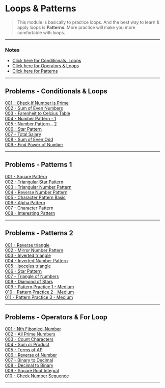 # Loops & Patterns

>   This module is basically to practice loops. And the best way to learn & apply loops is **Patterns**. More practice will make you more comfortable with loops.

---

### Notes

-   [Click here for Conditionals, Loops](./assets/Conditionals-And-Loops.pdf)<br>
-   [Click here for Operators & Loops](./assets/Operators-And-For-Loop.pdf)<br>
-   [Click here for Patterns](./assets/Patterns.pdf)<br>

---

## Problems - Conditionals & Loops
[001 - Check If Number is Prime](./code-part-1/001-Check-Number-If-Prime.cpp)<br>
[002 - Sum of Even Numbers](./code-part-1/002-Sum-Of-Even-Numbers-Till-N.cpp)<br>
[003 - Farenheit to Celcius Table](./code-part-1/003-Farenheit-To-Celcius-Table.cpp)<br>
[004 - Number Pattern - 1](./code-part-1/004-Number-Pattern-1.cpp)<br>
[005 - Number Pattern - 2](./code-part-1/005-Number-Pattern-2.cpp)<br>
[006 - Star Pattern](./code-part-1/006-Star-Pattern.cpp)<br>
[007 - Total Salary](./code-part-1/007-Total-Salary.cpp)<br>
[008 - Sum of Even Odd](./code-part-1/008-Sum-Of-Even-Odd.cpp)<br>
[009 - Find Power of Number](./code-part-1/009-Find-Power-Of-Number.cpp)<br>

---

## Problems - Patterns 1
[001 - Square Pattern](./code-part-2/001-Square-Pattern.cpp)<br>
[002 - Triangular Star Pattern](./code-part-2/002-Triangular-Star-Pattern.cpp)<br>
[003 - Triangular Number Pattern](./code-part-2/003-Triangle-Number-Pattern.cpp)<br>
[004 - Reverse Number Pattern](./code-part-2/004-Reverse-Number-Pattern.cpp)<br>
[005 - Character Pattern Basic](./code-part-2/005-Character-Pattern-Basic.cpp)<br>
[006 - Alpha Pattern](./code-part-2/006-Alpha-Pattern.cpp)<br>
[007 - Character Pattern](./code-part-2/007-Character-Pattern.cpp)<br>
[008 - Interesting Pattern](./code-part-2/008-Interesting-Pattern.cpp)<br>

---

## Problems - Patterns 2
[001 - Reverse triangle](./code-part-3/001-Reverse-Triangle.cpp)<br>
[002 - Mirror Number Pattern](./code-part-3/002-Mirror-Number-Pattern.cpp)<br>
[003 - Inverted triangle](./code-part-3/003-Inverted-Triangle.cpp)<br>
[004 - Inverted Number Pattern](./code-part-3/004-Inverted-Number-Pattern.cpp)<br>
[005 - Isoceles triangle](./code-part-3/005-Isoceles-Triangle.cpp)<br>
[006 - Star Pattern](./code-part-3/006-Star-Pattern.cpp)<br>
[007 - Triangle of Numbers](./code-part-3/007-Triangle-Of-Numbers.cpp)<br>
[008 - Diamond of Stars](./code-part-3/008-Diamond-Of-Stars.cpp)<br>
[009 - Pattern Practice 1 - Medium](./code-part-3/009-Pattern-Medium-1.cpp)<br>
[010 - Pattern Practice 2 - Medium](./code-part-3/010-Pattern-Medium-2.cpp)<br>
[011 - Pattern Practice 3 - Medium](./code-part-3/011-Pattern-Medium-3.cpp)<br>

---

## Problems - Operators & For Loop
[001 - Nth Fibonicci Number](./code-part-4/001-Nth-Fibonicci-Number.cpp)<br>
[002 - All Prime Numbers](./code-part-4/002-All-Prime-Numers.cpp)<br>
[003 - Count Characters](./code-part-4/003-Count-Characters.cpp)<br>
[004 - Sum or Product](./code-part-4/004-Sum-Or-Product.cpp)<br>
[005 - Terms of AP](./code-part-4/005-Terms-Of-AP.cpp)<br>
[006 - Reverse of Number](./code-part-4/006-Reverse-Of-Number.cpp)<br>
[007 - Binary to Decimal](./code-part-4/007-Binary-To-Decimal.cpp)<br>
[008 - Decimal to Binary](./code-part-4/008-Decimal-To-Binary.cpp)<br>
[009 - Square Root Integral](./code-part-4/009-Square-Root-Integral.cpp)<br>
[010 - Check Number Sequence](./code-part-4/010-Check-Number-Sequence.cpp)<br>

---